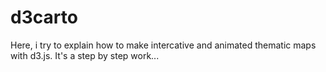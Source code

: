 # d3carto
Here, i try to explain how to make intercative and animated thematic maps with d3.js.
It's a step by step work...

